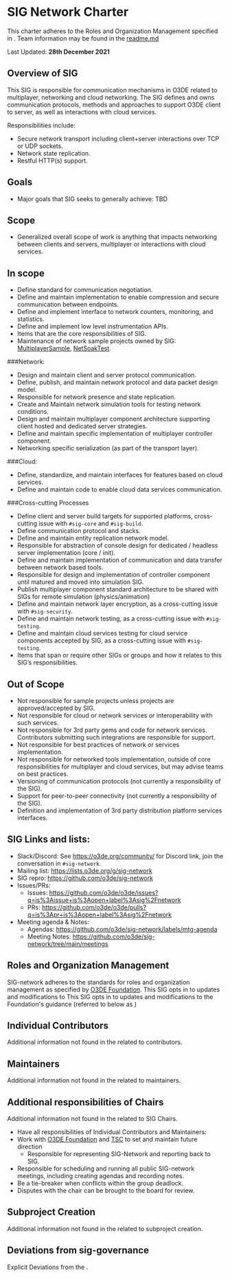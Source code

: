 # SIG Network Charter
This charter adheres to the Roles and Organization Management specified in <sig-governance>.
Team information may be found in the [readme.md](https://github.com/o3de/sig-network/blob/main/README.md)

Last Updated: **28th December 2021**

## Overview of SIG
This SIG is responsible for communication mechanisms in O3DE related to multiplayer, networking and cloud networking. The SIG defines and owns
communication protocols, methods and approaches to support O3DE client to server, as well as interactions with cloud services.

Responsibilities include:
* Secure network transport including client+server interactions over TCP or UDP sockets.
* Network state replication.
* Restful HTTP(s) support.

## Goals

- Major goals that SIG seeks to generally achieve: TBD

## Scope

- Generalized overall scope of work is anything that impacts networking between clients and servers, multiplayer or interactions with cloud services.

## In scope
- Define standard for communication negotiation.
- Define and maintain implementation to enable compression and secure communication between endpoints.
- Define and implement interface to network counters, monitoring, and statistics.
- Define and implement low level instrumentation APIs.
- Items that are the core responsibilities of SIG.
- Maintenance of network sample projects owned by SIG: [MultiplayerSample](https://github.com/o3de/o3de-multiplayersample), [NetSoakTest](https://github.com/o3de/o3de-netsoaktest).

###Network:
- Design and maintain client and server protocol communication.
- Define, publish, and maintain network protocol and data packet design model.
- Responsible for network presence and state replication.
- Create and Maintain network simulation tools for testing network conditions.
- Design and maintain multiplayer component architecture supporting client hosted and dedicated server strategies.
- Define and maintain specific implementation of multiplayer controller component.
- Networking specific serialization (as part of the transport layer).

###Cloud:
- Define, standardize, and maintain interfaces for features based on cloud services.
- Define and maintain code to enable cloud data services communication.

###Cross-cutting Processes
- Define client and server build targets for supported platforms, cross-cutting issue with `#sig-core` and `#sig-build`.
- Define communication protocol and stacks.
- Define and maintain entity replication network model.
- Responsible for abstraction of console design for dedicated / headless server implementation (core / init).
- Define and maintain implementation of communication and data transfer between network based tools.
- Responsible for design and implementation of controller component until matured and moved into simulation SIG.
- Publish multiplayer component standard architecture to be shared with SIGs for remote simulation (physics/animation)
- Define and maintain network layer encryption, as a cross-cutting issue with `#sig-security`.
- Define and maintain network testing, as a cross-cutting issue with `#sig-testing`.
- Define and maintain cloud services testing for cloud service components accepted by SIG, as a cross-cutting issue with `#sig-testing`.
- Items that span or require other SIGs or groups and how it relates to this SIG’s responsibilities.

## Out of Scope
- Not responsible for sample projects unless projects are approved/accepted by SIG.
- Not responsible for cloud or network services or interoperability with such services.
- Not responsible for 3rd party gems and code for network services. Contributors submitting such integrations are responsible for support.
- Not responsible for best practices of network or services implementation.
- Not responsible for networked tools implementation, outside of core responsibilities for multiplayer and cloud services, but may advise teams on best practices.
- Versioning of communication protocols (not currently a responsibility of the SIG).
- Support for peer-to-peer connectivity (not currently a responsibility of the SIG).
- Definition and implementation of 3rd party distribution platform services interfaces.


## SIG Links and lists:
- Slack/Discord: See https://o3de.org/community/ for Discord link, join the conversation in `#sig-network`.
- Mailing list: https://lists.o3de.org/g/sig-network
- SIG repro: https://github.com/o3de/sig-network
- Issues/PRs: 
     - Issues: https://github.com/o3de/o3de/issues?q=is%3Aissue+is%3Aopen+label%3Asig%2Fnetwork
     - PRs: https://github.com/o3de/o3de/pulls?q=is%3Apr+is%3Aopen+label%3Asig%2Fnetwork
- Meeting agenda & Notes: 
     - Agendas: https://github.com/o3de/sig-network/labels/mtg-agenda
     - Meeting Notes: https://github.com/o3de/sig-network/tree/main/meetings 

## Roles and Organization Management

SIG-network adheres to the standards for roles and organization management as specified by [O3DE Foundation](https://github.com/o3de/community). This SIG opts in to updates and modifications to This SIG opts in to updates and modifications to the Foundation's guidance (referred to below as <sig-governance>)

## Individual Contributors

Additional information not found in the <sig-governance> related to contributors.

## Maintainers

Additional information not found in the <sig-governance> related to maintainers.

## Additional responsibilities of Chairs

Additional information not found in the <sig-governance> related to SIG Chairs.

* Have all responsibilities of Individual Contributors and Maintainers:
* Work with [O3DE Foundation](https://github.com/o3de/community) and [TSC](https://github.com/o3de/tsc) to set and maintain future direction
    * Responsible for representing SIG-Network and reporting back to SIG.
* Responsible for scheduling and running all public SIG-network meetings, including creating agendas and recording notes.
* Be a tie-breaker when conflicts within the group deadlock.
* Disputes with the chair can be brought to the <sig-governance> board for review.

## Subproject Creation

Additional information not found in the <sig-governance> related to subproject creation.

## Deviations from sig-governance

Explicit Deviations from the <sig-governance>.
